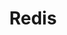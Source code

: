 ---
title: Redis
categories:
  - nosql-database
docs:
  - id: java
    url: https://github.com/redis-developer/testcontainers-redis
    isThirdParty: true
    example: |
      ```java
      var redis = new RedisContainer();
      redis.start();
      ```
  - id: go
    url: https://golang.testcontainers.org/modules/redis/
    example: |
      ```go
      redisContainer, err := redis.StartContainer(ctx, testcontainers.WithImage("redis:6"))
      ```
  - id: dotnet
    url: https://dotnet.testcontainers.org/modules/
    example: |
      ```csharp
      var redisContainer = new RedisBuilder().Build();
      await redisContainer.StartAsync();
      ```
description: |
  Redis is an in-memory data structure store, used as a distributed, in-memory key–value database, cache and message broker, with optional durability. Redis supports different kinds of abstract data structures, such as strings, lists, maps, sets, sorted sets, HyperLogLogs, bitmaps, streams, and spatial indices.
---